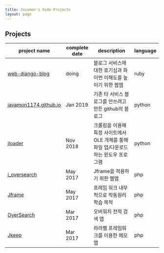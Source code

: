 ```yaml
---
title: Javamon's Side Projects
layout: page
---
```


## Projects

| project name | complete date | description                                                  | language |
|--------------|---------------|--------------------------------------------------------------|----------|
| [web-django-blog](https://github.com/javamon1174/web-django-blog) | doing | 블로그 서비스에 대한 호기심과 파이썬 이해도를 높이기 위한 웹앱 | ruby |
| [javamon1174.github.io](https://github.com/javamon1174/javamon1174.github.io) | Jan 2019 | 기존 타 서비스 블로그를 안쓰려고 만든 github의 블로그 | python |
| [jloader](#) | Nov 2018 | 크롤링을 이용해 특정 사이트에서 OLE 개체를 통해 파일 업/다운로드하는 윈도우 프로그램 | python |
| [j_oversearch](https://github.com/javamon1174/j_oversearch)    | May 2017 | Jframe을 적용하기 위한 웹앱 | php |
| [Jframe](https://github.com/javamon1174/jframe) | May 2017 | 프레임 워크 내부적으로 작동원리 학습 목적 | php |
| [OverSearch](https://github.com/javamon1174/OverSearch) | Mar 2017 | 오버워치 전적 검색 앱 | php |
| [Jkeep](https://github.com/javamon1174/Jkeep) | Mar 2017 | 라라벨 프레임워크를 이용한 메모앱        | php |
